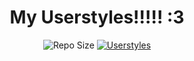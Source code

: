 <h1 align="center">My Userstyles!!!!! :3</h1>

<p align="center">
<img src="https://img.shields.io/github/repo-size/kingofcube/userstyles-that-i-made?style=for-the-badge&logo=github&logoColor=White&labelColor=%23333" alt="Repo Size"></a>
<a href="https://userstyles.world/user/thebisexual"><img src="https://img.shields.io/badge/Userstyles-%2328fefe?style=for-the-badge&logo=CSS3&logoColor=black" alt="Userstyles"></a>
</p>
